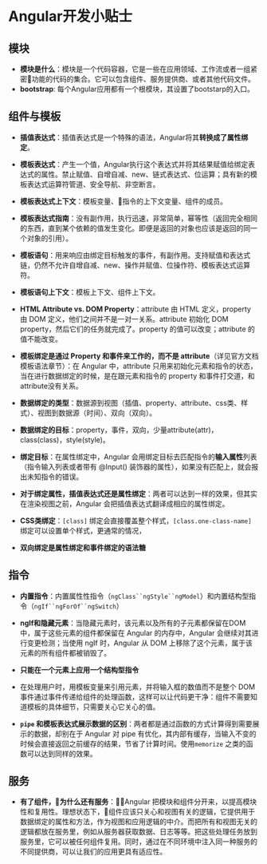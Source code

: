 # Angular开发小贴士

## 模块
- **模块是什么**：模块是一个代码容器，它是一些在应用领域、工作流或者一组紧密功能的代码的集合。它可以包含组件、服务提供商、或者其他代码文件。
- **bootstrap**: 每个Angular应用都有一个根模块，其设置了bootstarp的入口。


## 组件与模板
- **插值表达式**：插值表达式是一个特殊的语法，Angular将其**转换成了属性绑定**。
- **模板表达式**：产生一个值，Angular执行这个表达式并将其结果赋值给绑定表达式的属性。禁止赋值、自增自减、new、链式表达式、位运算；具有新的模板表达式运算符管道、安全导航、非空断言。
- **模板表达式上下文**：模板变量、指令的上下文变量、组件的成员。
- **模板表达式指南**：没有副作用，执行迅速，非常简单，幂等性（返回完全相同的东西，直到某个依赖的值发生变化。即便是返回的对象也应该是返回的同一个对象的引用）。
- **模板语句**：用来响应由绑定目标触发的事件，有副作用。支持赋值和表达式链，仍然不允许自增自减、new、操作并赋值、位操作符、模板表达式运算符。
- **模板语句上下文**：模板上下文、组件上下文。

- **HTML Attribute vs. DOM Property**：attribute 由 HTML 定义，property 由 DOM 定义，他们之间并不是一对一关系。attribute 初始化 DOM property，然后它们的任务就完成了。property 的值可以改变；attribute 的值不能改变。
- **模板绑定是通过 Property 和事件来工作的，而不是 attribute**（详见官方文档模板语法章节）：在 Angular 中，attribute 只用来初始化元素和指令的状态，当在进行数据绑定的时候，是在跟元素和指令的 property 和事件打交道，和 attribute没有关系。
- **数据绑定的类型**：数据源到视图（插值、property、attribute、css类、样式）、视图到数据源（时间）、双向（双向）。
- **数据绑定的目标**：property，事件，双向，少量attribute(attr)，class(class)，style(style)。
- **绑定目标**：在属性绑定中，Angular 会用绑定目标去匹配指令的**输入属性**列表（指令输入列表或者带有 @Input() 装饰器的属性），如果没有匹配上，就会报出未知指令的错误。
- **对于绑定属性，插值表达式还是属性绑定**：两者可以达到一样的效果，但其实在渲染视图之前，Angular 会把插值表达式翻译成相应的属性绑定。
- **CSS类绑定**：`[class]` 绑定会直接覆盖整个样式，`[class.one-class-name]` 绑定可以设置单个样式，更通常的情况， 
- **双向绑定是属性绑定和事件绑定的语法糖**

## 指令
- **内置指令**：内置属性性指令（`ngClass``ngStyle``ngModel`）和内置结构型指令（`ngIf``ngForOf``ngSwitch`）
- **ngIf和隐藏元素**：当隐藏元素时，该元素以及所有的子元素都保留在DOM中，属于这些元素的组件都保留在 Angular 的内存中，Angular 会继续对其进行变更检测；当使用 ngIf 时，Angular 从 DOM 上移除了这个元素，属于该元素的所有组件都被销毁了。

- **只能在一个元素上应用一个结构型指令**
- 在处理用户时，用模板变量来引用元素，并将输入框的数值而不是整个 DOM 事件通过事件传递给组件的处理函数，这样可以让代码更干净：组件不需要知道模板的具体细节，只需要关心它关心的值。
- **`pipe` 和模板表达式展示数据的区别**：两者都是通过函数的方式计算得到需要展示的数据，却别在于 Angular 对 pipe 有优化，其内部有缓存，当输入不变的时候会直接返回之前缓存的结果，节省了计算时间。使用`memorize` 之类的函数可以达到同样的效果。

## 服务
- **有了组件，为什么还有服务**：Angular 把模块和组件分开来，以提高模块性和复用性。理想状态下，组件应该只关心和视图有关的逻辑，它提供用于数据绑定的属性和方法，作为视图和应用逻辑的中介。而把所有和视图无关的逻辑都放在服务里，例如从服务器获取数据、日志等等。把这些处理任务放到服务里，它可以被任何组件复用。同时，通过在不同环境中注入同一种服务的不同提供商，可以让我们的应用更具有适应性。